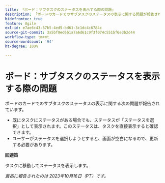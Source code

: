 ```yaml
---
title: 「ボード：サブタスクのステータスを表示する際の問題」
description: 「ボードのカードでのサブタスクのステータスの表示に関する問題が報告されています。」
hidefromtoc: true
feature: Agile
exl-id: e7ae6c43-57b5-4ed5-bd61-3c1dc4c6784c
source-git-commit: 3a5bf0ed6b1a7a6d61c9f3f074c551bf6e3b2d44
workflow-type: tm+mt
source-wordcount: '94'
ht-degree: 100%

---
```


# ボード：サブタスクのステータスを表示する際の問題

<!--
>[!NOTE]
>
>This issue was fixed on January 12, 2024.-->

ボードのカードでのサブタスクのステータスの表示に関する次の問題が報告されています。

* 既にタスクにステータスがある場合でも、ステータスが「ステータスを選択」として表示されます。このステータスは、タスクを直接表示すると確認できます。
* ユーザーがステータスを選択しようとすると、画面が空白になるので、更新する必要があります。

**回避策**

タスクに移動してステータスを表示します。

_最初に報告されたのは 2023年10月16日（PT）です。_
